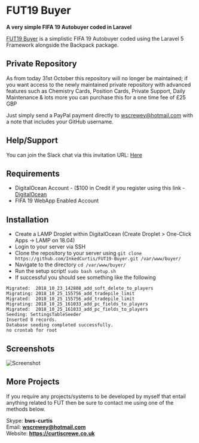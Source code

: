 # FUT19 Buyer

**A very simple FIFA 19 Autobuyer coded in Laravel**

[FUT19 Buyer](https://github.com/InkedCurtis/FUT19-Buyer) is a simplistic FIFA 19 Autobuyer coded using the Laravel 5 Framework alongside the Backpack package.

## Private Repository

As from today 31st October this repository will no longer be maintained; if you want access to the newly maintained private repository with advanced features such as Chemistry Cards, Position Cards, Private Support, Daily Maintenance & lots more you can purchase this for a one time fee of £25 GBP

Just simply send a PayPal payment directly to wscrewey@hotmail.com with a note that includes your GitHub username.

## Help/Support

You can join the Slack chat via this invitation URL: [Here](https://join.slack.com/t/fut19buyer/shared_invite/enQtNTA5Mjg1ODUyMzcwLTc3Y2FhYWRhM2Q1ZGMwMGU4ZjNmMmQwYmFjY2RhMjJjYWQ1YzE3M2NiMzUwZDgwNzY5MDcwYzY4ODM4MTUzMDQ)

## Requirements

* DigitalOcean Account - ($100 in Credit if you register using this link - [DigitalOcean](https://m.do.co/c/96b227b93ca5)
* FIFA 19 WebApp Enabled Account

## Installation

* Create a LAMP Droplet within DigitalOcean (Create Droplet > One-Click Apps -> LAMP on 18.04)
* Login to your server via SSH
* Clone the repository to your server using `git clone https://github.com/InkedCurtis/FUT19-Buyer.git /var/www/buyer/`
* Navigate to the directory `cd /var/www/buyer/`
* Run the setup script! `sudo bash setup.sh`
* If successful you should see something like the following
```
Migrated:  2018_10_23_142808_add_soft_delete_to_players
Migrating: 2018_10_25_155756_add_tradepile_limit
Migrated:  2018_10_25_155756_add_tradepile_limit
Migrating: 2018_10_25_161033_add_pc_fields_to_players
Migrated:  2018_10_25_161033_add_pc_fields_to_players
Seeding: SettingsTableSeeder
Inserted 8 records.
Database seeding completed successfully.
no crontab for root
```

## Screenshots

![Screenshot](https://i.imgur.com/4kBLiIp.png)

## More Projects
If you require any projects/systems to be developed by myself that entail anything related to FUT then be sure to contact me using one of the methods below.

Skype: <strong>bws-curtis</strong><br/>
Email: <strong>wscrewey@hotmail.com</strong><br/>
Website: <strong>https://curtiscrewe.co.uk</strong>
